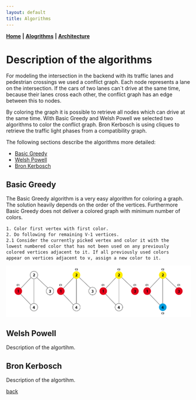 ```yaml
---
layout: default
title: Algorithms
---
```


**[Home](./)** **&#124;** **[Alogrithms](./algorithms.html)** **&#124;** **[Architecture](./architecture.html)**

# Description of the algorithms

For modeling the intersection in the backend with its traffic lanes and pedestrian crossings
we used a conflict graph. Each node represents a lane on the intersection.
If the cars of two lanes can´t drive at the same time, because their lanes
cross each other, the conflict graph has an edge between this to nodes.

By coloring the graph it is possible to retrieve all nodes which can drive at the same time.
With Basic Greedy and Welsh Powell we selected two algorithms to color the conflict graph.
Bron Kerbosch is using cliques to retrieve the traffic light phases from a compatibility graph.

The following sections describe the algorithms more detailed:

* [Basic Greedy](#basic-greedy)
* [Welsh Powell](#welsh-powell)
* [Bron Kerbosch](#bron-kerbosch)

## Basic Greedy

The Basic Greedy algorithm is a very easy algorithm for coloring a graph.
The solution heavily depends on the order of the vertices.
Furthermore Basic Greedy does not deliver a colored graph with minimum number of colors.

```
1. Color first vertex with first color.
2. Do following for remaining V-1 vertices.
2.1 Consider the currently picked vertex and color it with the
lowest numbered color that has not been used on any previously
colored vertices adjacent to it. If all previously used colors
appear on vertices adjacent to v, assign a new color to it.
```

![basic greedy algorithm](images/basic-greedy-algorithm.png)

## Welsh Powell

Description of the algortihm.

## Bron Kerbosch

Description of the algortihm.

[back](./)